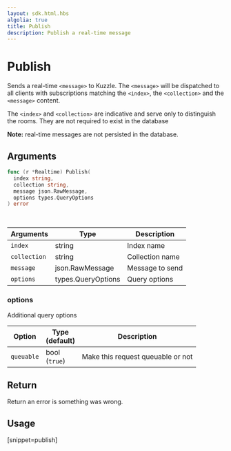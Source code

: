 ```yaml
---
layout: sdk.html.hbs
algolia: true
title: Publish
description: Publish a real-time message
---
```


# Publish

Sends a real-time `<message>` to Kuzzle. The `<message>` will be dispatched to all clients with subscriptions matching the `<index>`, the `<collection>` and the `<message>` content.

The `<index>` and `<collection>` are indicative and serve only to distinguish the rooms. They are not required to exist in the database

**Note:** real-time messages are not persisted in the database.

## Arguments

```go
func (r *Realtime) Publish(
  index string,
  collection string,
  message json.RawMessage,
  options types.QueryOptions
) error
```

<br/>

| Arguments    | Type    | Description |
|--------------|---------|-------------|
| `index` | string | Index name    |
| `collection` | string | Collection name    |
| `message` | json.RawMessage | Message to send |
| `options` | types.QueryOptions | Query options    |

### options

Additional query options

| Option     | Type<br/>(default)  | Description   |
| ---------- | ------- | --------------------------------- |
| `queuable` | bool<br/>(`true`) | Make this request queuable or not |

## Return

Return an error is something was wrong.

## Usage

[snippet=publish]
